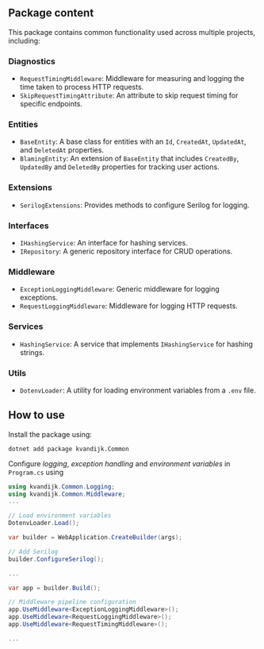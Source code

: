## Package content

This package contains common functionality used across multiple projects, including:


### Diagnostics

- `RequestTimingMiddleware`: Middleware for measuring and logging the time taken to process HTTP requests.
- `SkipRequestTimingAttribute`: An attribute to skip request timing for specific endpoints.

### Entities

- `BaseEntity`: A base class for entities with an `Id`, `CreatedAt`, `UpdatedAt`, and `DeletedAt` properties.
- `BlamingEntity`: An extension of `BaseEntity` that includes `CreatedBy`, `UpdatedBy` and `DeletedBy` properties for tracking user actions.

### Extensions

- `SerilogExtensions`: Provides methods to configure Serilog for logging.

### Interfaces

- `IHashingService`: An interface for hashing services.
- `IRepository`: A generic repository interface for CRUD operations.

### Middleware
- `ExceptionLoggingMiddleware`: Generic middleware for logging exceptions.
- `RequestLoggingMiddleware`: Middleware for logging HTTP requests.

### Services

- `HashingService`: A service that implements `IHashingService` for hashing strings.

### Utils
- `DotenvLoader`: A utility for loading environment variables from a `.env` file.

## How to use

Install the package using:

```terminal
dotnet add package kvandijk.Common
```

Configure *logging*, *exception handling* and *environment variables* in `Program.cs` using

```c#
using kvandijk.Common.Logging;
using kvandijk.Common.Middleware;
...

// Load environment variables
DotenvLoader.Load();

var builder = WebApplication.CreateBuilder(args);

// Add Serilog
builder.ConfigureSerilog();

...

var app = builder.Build();

// Middleware pipeline configuration
app.UseMiddleware<ExceptionLoggingMiddleware>();
app.UseMiddleware<RequestLoggingMiddleware>();
app.UseMiddleware<RequestTimingMiddleware>();

...
```
